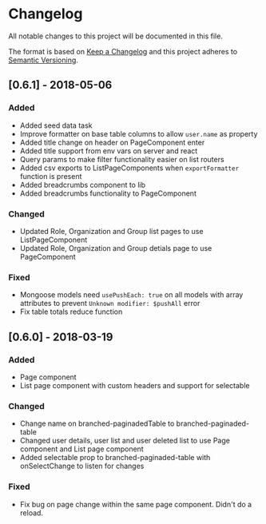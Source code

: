 # Changelog
All notable changes to this project will be documented in this file.

The format is based on [Keep a Changelog](http://keepachangelog.com/en/1.0.0/)
and this project adheres to [Semantic Versioning](http://semver.org/spec/v2.0.0.html).

## [0.6.1] - 2018-05-06

### Added
- Added seed data task
- Improve formatter on base table columns to allow `user.name` as property
- Added title change on header on PageComponent enter
- Added title support from env vars on server and react
- Query params to make filter functionality easier on list routers
- Added csv exports to ListPageComponents when `exportFormatter` function is present
- Added breadcrumbs component to lib
- Added breadcrumbs functionality to PageComponent

### Changed
- Updated Role, Organization and Group list pages to use ListPageComponent
- Updated Role, Organization and Group detials page to use PageComponent

### Fixed
- Mongoose models need `usePushEach: true` on all models with array attributes to prevent `Unknown modifier: $pushAll` error
- Fix table totals reduce function

## [0.6.0] - 2018-03-19
### Added
- Page component
- List page component with custom headers and support for selectable

### Changed
- Change name on branched-paginadedTable to branched-paginaded-table
- Changed user details, user list and user deleted list to use Page component and List page component
- Added selectable prop to branched-paginaded-table with onSelectChange to listen for changes

### Fixed
- Fix bug on page change within the same page component. Didn't do a reload.

